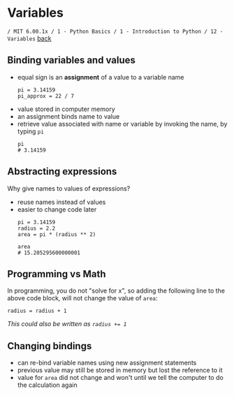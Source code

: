 # Variables
`/ MIT 6.00.1x / 1 - Python Basics / 1 - Introduction to Python / 12 - Variables` [back](./)

## Binding variables and values
- equal sign is an **assignment** of a value to a variable name
	```
	pi = 3.14159
	pi_approx = 22 / 7
	```
- value stored in computer memory
- an assignment binds name to value
- retrieve value associated with name or variable by invoking the name, by typing `pi`
	```
	pi
	# 3.14159
	```

## Abstracting expressions
Why give names to values of expressions?
- reuse names instead of values
- easier to change code later
	```
	pi = 3.14159
	radius = 2.2
	area = pi * (radius ** 2)

	area
	# 15.205295600000001
	```

## Programming vs Math
In programming, you do not "solve for x", so adding the following line to the above code block, will not change the value of `area`:
```
radius = radius + 1
```
_This could also be written as `radius += 1`_

## Changing bindings
- can re-bind variable names using new assignment statements
- previous value may still be stored in memory but lost the reference to it
- value for `area` did not change and won't until we tell the computer to do the calculation again